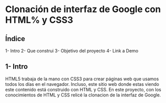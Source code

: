 # Clonación de interfaz de Google con HTML% y CSS3

## **Índice**

1- Intro
2- Que construi
3- Objetivo del proyecto 
4- Link a Demo

## 1- Intro
HTML5 trabaja de la mano con CSS3 para crear páginas web que usamos todos los días en el navegador. Incluso, este sitio web donde estas viendo este contenido está construido con HTML y CSS. En este proyecto, con los conocimientos de HTML y CSS relicé la clonacion de la interfaz de Google. 
